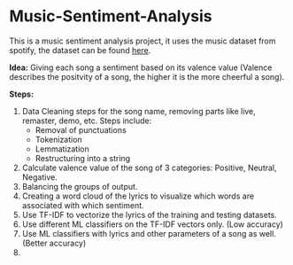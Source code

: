 # Music-Sentiment-Analysis
This is a music sentiment analysis project, it uses the music dataset from spotify, the dataset can be found <a href="https://www.kaggle.com/yamaerenay/spotify-dataset-19212020-160k-tracks?select=data.csv">here</a>.


**Idea:** Giving each song a sentiment based on its valence value (Valence describes the positvity of a song, the higher it is the more cheerful a song).


**Steps:** 
1. Data Cleaning steps for the song name, removing parts like live, remaster, demo, etc.
Steps include: 
 	- Removal of punctuations
 	- Tokenization
	- Lemmatization
	- Restructuring into a string
2. Calculate valence value of the song of 3 categories: Positive, Neutral, Negative.
3. Balancing the groups of output.
4. Creating a word cloud of the lyrics to visualize which words are associated with which sentiment.
5. Use TF-IDF to vectorize the lyrics of the training and testing datasets.
6. Use different ML classifiers on the TF-IDF vectors only. (Low accuracy)
7. Use ML classifiers with lyrics and other parameters of a song as well. (Better accuracy)
8. 
